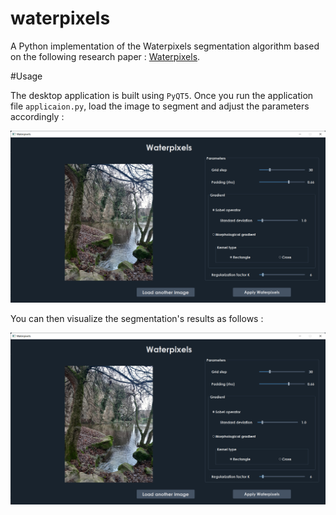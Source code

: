 # waterpixels

A Python implementation of the Waterpixels segmentation algorithm based on the following research paper : [Waterpixels](https://hal.archives-ouvertes.fr/hal-01212760/document).


#Usage

The desktop application is built using `PyQT5`. Once you run the application file `applicaion.py`, load the image to segment and adjust the parameters accordingly :

![Interface 1](/interface1.png)

You can then visualize the segmentation's results as follows : 

![Interface 2](/interface1.png)

